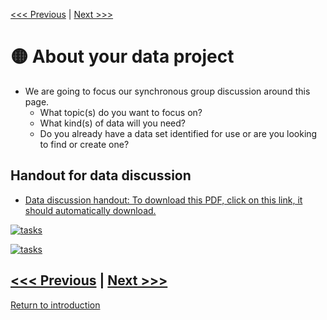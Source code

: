 [<<< Previous](yourdata.md) | [Next >>>](async.md)   

# :yellow_circle: About your data project
* We are going to focus our synchronous group discussion around this page.
    * What topic(s) do you want to focus on?
    * What kind(s) of data will you need?
    * Do you already have a data set identified for use or are you looking to find or create one? 

## Handout for data discussion 

* [ Data discussion handout: To download this PDF, click on this link, it should automatically download.](https://github.com/SouthernMethodistUniversity/data/raw/master/sections/handoutdata.pdf)


[![tasks](https://github.com/DHRISMU/data/blob/master/images/datalifecycle.png)](https://github.com/DHRISMU/data/blob/master/sections/bigdatalessons.pdf)

[![tasks](https://github.com/DHRISMU/data/blob/master/images/3challenges.png)](https://github.com/DHRISMU/data/blob/master/sections/bigdatalessons.pdf)


[<<< Previous](yourdata.md) | [Next >>>](async.md)    
-----
[Return to introduction](https://github.com/SouthernMethodistUniversity/data)

